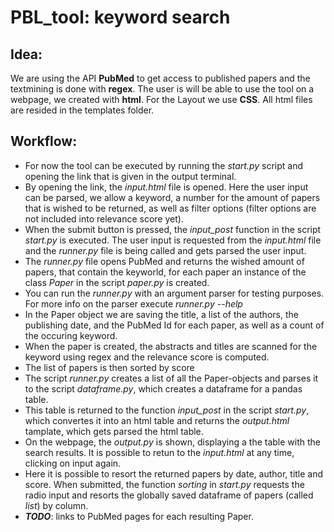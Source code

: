 # PBL_tool: keyword search

## Idea:
We are using the API **PubMed** to get access to published papers and the textmining is done with **regex**. The user is will be able to use the tool on a webpage, we created with **html**. 
For the Layout we use **CSS**. All html files are resided in the templates folder.

## Workflow:
* For now the tool can be executed by running the *start.py* script and opening the link that is given in the output terminal.
* By opening the link, the *input.html* file is opened. Here the user input can be parsed, we allow a keyword, a number for the amount of papers that is wished to be returned, as well as filter options (filter options are not included into relevance score yet).
* When the submit button is pressed, the *input_post* function in the script *start.py* is executed. The user input is requested from the *input.html* file and the *runner.py* file is being called and gets parsed the user input.
* The *runner.py* file opens PubMed and returns the wished amount of papers, that contain the keyworld, for each paper an instance of the class *Paper* in the script *paper.py* is created.
* You can run the *runner.py* with an argument parser for testing purposes. For more info on the parser execute *runner.py --help*
* In the Paper object we are saving the title, a list of the authors, the publishing date, and the PubMed Id for each paper, as well as a count of the occuring keyword.
* When the paper is created, the abstracts and titles are scanned for the keyword using regex and the relevance score is computed.
* The list of papers is then sorted by score
* The script *runner.py* creates a list of all the Paper-objects and parses it to the script *dataframe.py*, which creates a dataframe for a pandas table.
* This table is returned to the function *input_post* in the script *start.py*, which convertes it into an html table and returns the *output.html* tamplate, which gets parsed the html table.
* On the webpage, the *output.py* is shown, displaying a the table with the search results. It is possible to retun to the *input.html* at any time, clicking on input again.
* Here it is possible to resort the returned papers by date, author, title and score. When submitted, the function *sorting* in *start.py* requests the radio input and resorts the globally saved dataframe of papers (called *list*) by column.
* ***TODO***: links to PubMed pages for each resulting Paper.
